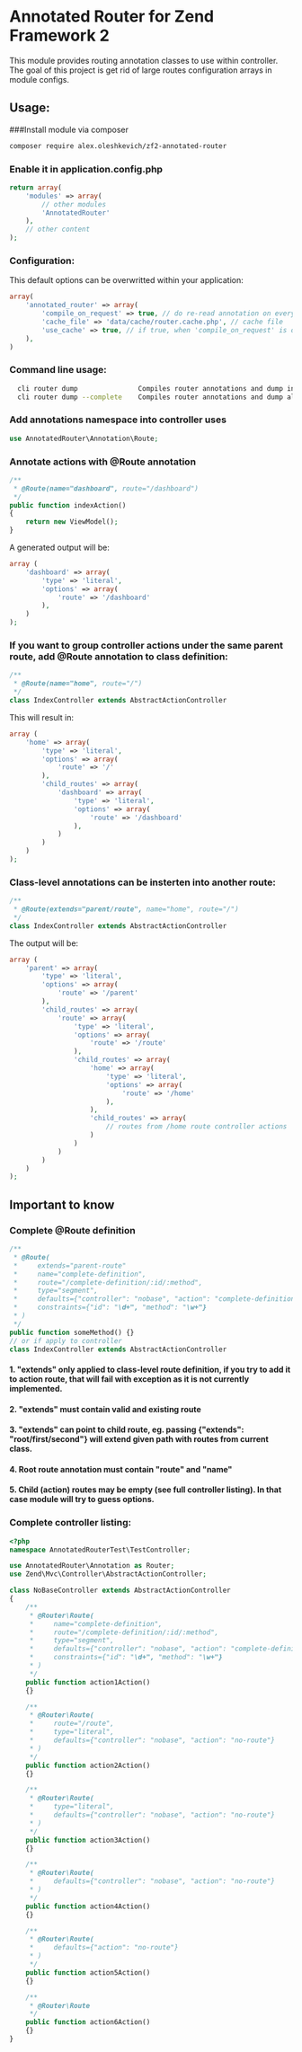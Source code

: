 # Annotated Router for Zend Framework 2

This module provides routing annotation classes to use within controller.
The goal of this project is get rid of large routes configuration arrays in module configs.

## Usage:
###Install module via composer
```bash
composer require alex.oleshkevich/zf2-annotated-router
```

### Enable it in application.config.php
```php
return array(
    'modules' => array(
        // other modules
        'AnnotatedRouter'
    ),
    // other content
);
```

### Configuration:
This default options can be overwritted within your application:
```php
array(
    'annotated_router' => array(
        'compile_on_request' => true, // do re-read annotation on every request?
        'cache_file' => 'data/cache/router.cache.php', // cache file
        'use_cache' => true, // if true, when 'compile_on_request' is off, will load config from 'cache_file'
    ),
)
```

### Command line usage:
```bash
  cli router dump               Compiles router annotations and dump into cache file.                                                                                         
  cli router dump --complete    Compiles router annotations and dump all defined routes into cache file. 
```

### Add annotations namespace into controller uses
```php
use AnnotatedRouter\Annotation\Route;
```

### Annotate actions with @Route annotation
```php
/**
 * @Route(name="dashboard", route="/dashboard")
 */
public function indexAction()
{
    return new ViewModel();
}
```
A generated output will be:
```php
array (
    'dashboard' => array(
        'type' => 'literal',
        'options' => array(
            'route' => '/dashboard'
        ),
    )
);
```

### If you want to group controller actions under the same parent route, add @Route annotation to class definition:
```php
/**
 * @Route(name="home", route="/")
 */
class IndexController extends AbstractActionController
```
This will result in:
```php
array (
    'home' => array(
        'type' => 'literal',
        'options' => array(
            'route' => '/'
        ),
        'child_routes' => array(
            'dashboard' => array(
                'type' => 'literal',
                'options' => array(
                    'route' => '/dashboard'
                ),
            )
        )
    )
);
```

### Class-level annotations can be insterten into another route:
```php
/**
 * @Route(extends="parent/route", name="home", route="/")
 */
class IndexController extends AbstractActionController
```

The output will be:
```php
array (
    'parent' => array(
        'type' => 'literal',
        'options' => array(
            'route' => '/parent'
        ),
        'child_routes' => array(
            'route' => array(
                'type' => 'literal',
                'options' => array(
                    'route' => '/route'
                ),
                'child_routes' => array(
                    'home' => array(
                        'type' => 'literal',
                        'options' => array(
                            'route' => '/home'
                        ),
                    ),
                    'child_routes' => array(
                        // routes from /home route controller actions
                    )
                )
            )
        )
    )
);
```


## Important to know
### Complete @Route definition
```php
/**
 * @Route(
 *     extends="parent-route"
 *     name="complete-definition",
 *     route="/complete-definition/:id/:method",
 *     type="segment",
 *     defaults={"controller": "nobase", "action": "complete-definition-action"},
 *     constraints={"id": "\d+", "method": "\w+"}
 * )
 */
public function someMethod() {}
// or if apply to controller
class IndexController extends AbstractActionController
```

#### 1. "extends" only applied to class-level route definition, if you try to add it to action route, that will fail with exception as it is not currently implemented.

#### 2. "extends" must contain valid and existing route
#### 3. "extends" can point to child route, eg. passing {"extends": "root/first/second"} will extend given path with routes from current class. 

#### 4. Root route annotation must contain "route" and "name"
#### 5. Child (action) routes may be empty (see full controller listing). In that case module will try to guess options.

### Complete controller listing:
```php
<?php
namespace AnnotatedRouterTest\TestController;

use AnnotatedRouter\Annotation as Router;
use Zend\Mvc\Controller\AbstractActionController;

class NoBaseController extends AbstractActionController
{
    /**
     * @Router\Route(
     *     name="complete-definition",
     *     route="/complete-definition/:id/:method",
     *     type="segment",
     *     defaults={"controller": "nobase", "action": "complete-definition-action"},
     *     constraints={"id": "\d+", "method": "\w+"}
     * )
     */
    public function action1Action()
    {}

    /**
     * @Router\Route(
     *     route="/route",
     *     type="literal",
     *     defaults={"controller": "nobase", "action": "no-route"}
     * )
     */
    public function action2Action()
    {}

    /**
     * @Router\Route(
     *     type="literal",
     *     defaults={"controller": "nobase", "action": "no-route"}
     * )
     */
    public function action3Action()
    {}

    /**
     * @Router\Route(
     *     defaults={"controller": "nobase", "action": "no-route"}
     * )
     */
    public function action4Action()
    {}

    /**
     * @Router\Route(
     *     defaults={"action": "no-route"}
     * )
     */
    public function action5Action()
    {}

    /**
     * @Router\Route
     */
    public function action6Action()
    {}
}

```


 
